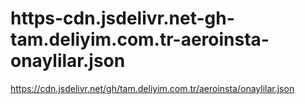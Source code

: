 # https-cdn.jsdelivr.net-gh-tam.deliyim.com.tr-aeroinsta-onaylilar.json
https://cdn.jsdelivr.net/gh/tam.deliyim.com.tr/aeroinsta/onaylilar.json
